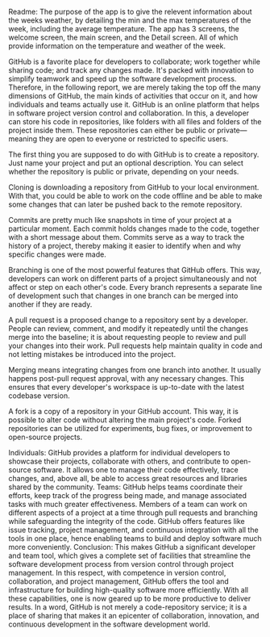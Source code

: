 Readme: The purpose of the app is to give the relevent information about the weeks weather, by detailing the min and the max temperatures of the week, including the average temperature. The app has 3 screens, the welcome screen, the main screen, and the Detail screen. All of which provide information on the temperature and weather of the week. 

GitHub is a favorite place for developers to collaborate; work together while sharing code; and track any changes made. It's packed with innovation to simplify teamwork and speed up the software development process. Therefore, in the following report, we are merely taking the top off the many dimensions of GitHub, the main kinds of activities that occur on it, and how individuals and teams actually use it. GitHub is an online platform that helps in software project version control and collaboration. In this, a developer can store his code in repositories, like folders with all files and folders of the project inside them. These repositories can either be public or private—meaning they are open to everyone or restricted to specific users. 

The first thing you are supposed to do with GitHub is to create a repository. Just name your project and put an optional description. You can select whether the repository is public or private, depending on your needs. 

Cloning is downloading a repository from GitHub to your local environment. With that, you could be able to work on the code offline and be able to make some changes that can later be pushed back to the remote repository. 

Commits are pretty much like snapshots in time of your project at a particular moment. Each commit holds changes made to the code, together with a short message about them. Commits serve as a way to track the history of a project, thereby making it easier to identify when and why specific changes were made. 

Branching is one of the most powerful features that GitHub offers. This way, developers can work on different parts of a project simultaneously and not affect or step on each other's code. Every branch represents a separate line of development such that changes in one branch can be merged into another if they are ready. 

A pull request is a proposed change to a repository sent by a developer. People can review, comment, and modify it repeatedly until the changes merge into the baseline; it is about requesting people to review and pull your changes into their work. Pull requests help maintain quality in code and not letting mistakes be introduced into the project. 

Merging means integrating changes from one branch into another. It usually happens post-pull request approval, with any necessary changes. This ensures that every developer's workspace is up-to-date with the latest codebase version. 

A fork is a copy of a repository in your GitHub account. This way, it is possible to alter code without altering the main project's code. Forked repositories can be utilized for experiments, bug fixes, or improvement to open-source projects. 

Individuals: GitHub provides a platform for individual developers to showcase their projects, collaborate with others, and contribute to open-source software. It allows one to manage their code effectively, trace changes, and, above all, be able to access great resources and libraries shared by the community. Teams: GitHub helps teams coordinate their efforts, keep track of the progress being made, and manage associated tasks with much greater effectiveness. Members of a team can work on different aspects of a project at a time through pull requests and branching while safeguarding the integrity of the code. GitHub offers features like issue tracking, project management, and continuous integration with all the tools in one place, hence enabling teams to build and deploy software much more conveniently. Conclusion: This makes GitHub a significant developer and team tool, which gives a complete set of facilities that streamline the software development process from version control through project management. In this respect, with competence in version control, collaboration, and project management, GitHub offers the tool and infrastructure for building high-quality software more efficiently. With all these capabilities, one is now geared up to be more productive to deliver results. In a word, GitHub is not merely a code-repository service; it is a place of sharing that makes it an epicenter of collaboration, innovation, and continuous development in the software development world. 

